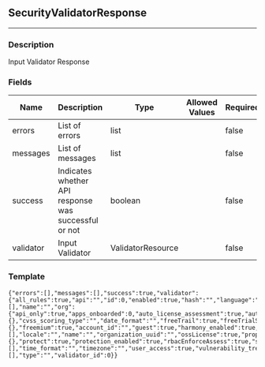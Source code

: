 ## SecurityValidatorResponse
---
### Description
Input Validator Response
### Fields
| Name | Description | Type | Allowed Values | Required |
| ---- | ----------- | ---- | -------------- | -------- |
| errors | List of errors | list |  | false |
| messages | List of messages | list |  | false |
| success | Indicates whether API response was successful or not | boolean |  | false |
| validator | Input Validator | ValidatorResource |  | false |
### Template
```
{"errors":[],"messages":[],"success":true,"validator":{"all_rules":true,"api":"","id":0,"enabled":true,"hash":"","language":"","links":[],"name":"","org":{"api_only":true,"apps_onboarded":0,"auto_license_assessment":true,"auto_license_protection":true,"beta_languages_enabled":true,"cloudnative_enabled":true,"creation_time":{},"cvss_scoring_type":"","date_format":"","freeTrail":true,"freeTrialState":{},"freemium":true,"account_id":"","guest":true,"harmony_enabled":true,"is_superadmin":true,"links":[],"locale":"","name":"","organization_uuid":"","ossLicense":true,"properties":{},"protect":true,"protection_enabled":true,"rbacEnforceAssess":true,"sample_application_id":"","sample_server_id":0,"sast_enabled":true,"security_standard_report_enabled":true,"server_environments":[],"time_format":"","timezone":"","user_access":true,"vulnerability_trends_graph_enabled":true},"pattern":"","rules":[],"type":"","validator_id":0}}
```
